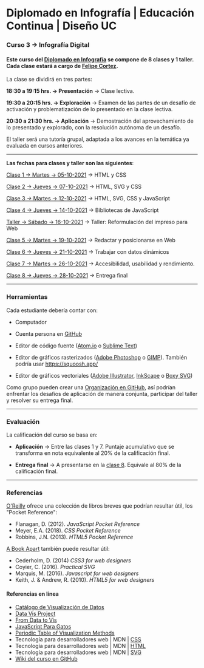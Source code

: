 # Diplomado en Infografía | Educación Continua | Diseño UC

### Curso 3 → Infografía Digital

#### Este curso del [Diplomado en Infografía](https://diseno.uc.cl/educacion-continua/diplomados/diplomado-en-infografia/) se compone de 8 clases y 1 taller. Cada clase estará a cargo de [Felipe Cortez](https://faco.cl/profesor/).

La clase se dividirá en tres partes:

**18:30 a 19:15 hrs. → Presentación** → Clase lectiva.

**19:30 a 20:15 hrs. → Exploración** → Examen de las partes de un desafío de activación y problematización de lo presentado en la clase lectiva.

**20:30 a 21:30 hrs. → Aplicación** → Demostración del aprovechamiento de lo presentado y explorado, con la resolución autónoma de un desafío.

El taller será una tutoría grupal, adaptada a los avances en la temática ya evaluada en cursos anteriores.

- - - - - - - - - - - - 

**Las fechas para clases y taller son las siguientes**:

[Clase 1 → Martes → 05-10-2021](https://github.com/profesorfaco/infografia/tree/main/clase-1) → HTML y CSS

[Clase 2 → Jueves → 07-10-2021](https://github.com/profesorfaco/infografia/tree/main/clase-2) → HTML, SVG y CSS 

[Clase 3 → Martes → 12-10-2021](https://github.com/profesorfaco/infografia/tree/main/clase-3) → HTML, SVG, CSS y JavaScript

[Clase 4 → Jueves → 14-10-2021](https://github.com/profesorfaco/infografia/tree/main/clase-4) → Bibliotecas de JavaScript

[Taller → Sábado → 16-10-2021](https://github.com/profesorfaco/infografia/tree/main/taller) → Taller: Reformulación del impreso para Web

[Clase 5 → Martes → 19-10-2021](https://github.com/profesorfaco/infografia/tree/main/clase-5) → Redactar y posicionarse en Web

[Clase 6 → Jueves → 21-10-2021](https://github.com/profesorfaco/infografia/tree/main/clase-6) → Trabajar con datos dinámicos

[Clase 7 → Martes → 26-10-2021](https://github.com/profesorfaco/infografia/tree/main/clase-7) → Accesibilidad, usabilidad y rendimiento.

[Clase 8 → Jueves → 28-10-2021](https://github.com/profesorfaco/infografia/tree/main/clase-8) → Entrega final

- - - - - - - - - - - - 

### Herramientas

Cada estudiante debería contar con:

- Computador

- Cuenta persona en [GitHub](https://github.com/join)

- Editor de código fuente ([Atom.io](https://atom.io/) o [Sublime Text](https://www.sublimetext.com/))

- Editor de gráficos rasterizados ([Adobe Photoshop](https://www.adobe.com/la/products/photoshop.html) o [GIMP](https://www.gimp.org/)). También podría usar https://squoosh.app/

- Editor de gráficos vectoriales ([Adobe Illustrator](https://www.adobe.com/la/products/illustrator.html), [InkScape](https://inkscape.org/es/) o [Boxy SVG](https://boxy-svg.com/))

Como grupo pueden crear una [Organización en GitHub](https://docs.github.com/es/enterprise-server@3.0/insights/installing-and-configuring-github-insights/managing-data-in-github-insights/managing-organizations), así podrían enfrentar los desafíos de aplicación de manera conjunta, participar del taller y resolver su entrega final.

- - - - - - - - - - - - 

### Evaluación

La calificación del curso se basa en:

- **Aplicación** → Entre las clases 1 y 7. Puntaje acumulativo que se transforma en nota equivalente al 20% de la calificación final. 

- **Entrega final** → A presentarse en la [clase 8](https://github.com/profesorfaco/infografia/tree/main/clase-8). Equivale al 80% de la calificación final.

- - - - - - - - - - - - 

### Referencias 

[O'Reilly](http://shop.oreilly.com/) ofrece una colección de libros breves que podrían resultar útil, los "Pocket Reference": 

- Flanagan, D. (2012). *JavaScript Pocket Reference*
- Meyer, E.A. (2018). *CSS Pocket Reference*
- Robbins, J.N. (2013). *HTML5 Pocket Reference*

[A Book Apart](https://abookapart.com/) también puede resultar útil:

- Cederholm, D. (2014) *CSS3 for web designers*
- Coyier, C. (2016). *Practical SVG*
- Marquis, M. (2016). *Javascript for web designers*
- Keith, J. & Andrew, R. (2010). *HTML5 for web designers*

#### Referencias en línea

- [Catálogo de Visualización de Datos](https://datavizcatalogue.com/ES/)
- [Data Vis Project](https://datavizproject.com/)
- [From Data to Vis](https://www.data-to-viz.com/)
- [JavaScript Para Gatos](https://jsparagatos.com/)
- [Periodic Table of Visualization Methods](https://www.visual-literacy.org/periodic_table/periodic_table.html)
- Tecnología para desarrolladores web | MDN | [CSS](https://developer.mozilla.org/es/docs/Web/CSS)
- Tecnología para desarrolladores web | MDN | [HTML](https://developer.mozilla.org/es/docs/Web/HTML)
- Tecnología para desarrolladores web | MDN | [SVG](https://developer.mozilla.org/es/docs/Web/SVG)
- [Wiki del curso en GitHub](#)

